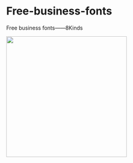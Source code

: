 # Free-business-fonts
Free business fonts——8Kinds

<img src="http://file.digitaling.com/eImg/uimages/20170412/1491965771789459.png" width="320px" title="1491965771789459.png"  alt=""/>
